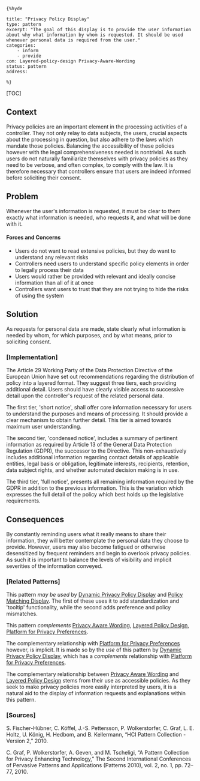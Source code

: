     {%hyde

    title: "Privacy Policy Display"
    type: pattern
    excerpt: "The goal of this display is to provide the user information about why what information by whom is requested. It should be used whenever personal data is required from the user."
    categories:
        - inform
        - provide
    com: Layered-policy-design Privacy-Aware-Wording
    status: pattern
    address:

    %}

[TOC]

<!--### [Also Known As]-->
<!-- All other names the pattern is known by.-->



## Context
<!-- The situations in which the pattern may apply.-->
<!-- Aspects which constrain the solution, but are not modified by it. They affect the impact of different forces.-->

Privacy policies are an important element in the processing activities of a controller. They not only relay to data subjects, the users, crucial aspects about the processing in question, but also adhere to the laws which mandate those policies. Balancing the accessibility of these policies however with the legal comprehensiveness needed is nontrivial. As such users do not naturally familiarize themselves with privacy policies as they need to be verbose, and often complex, to comply with the law. It is therefore necessary that controllers ensure that users are indeed informed before soliciting their consent.

## Problem
<!-- The problem a pattern addresses, including a list of forces describing why a problem might be difficult to solve.-->

Whenever the user's information is requested, it must be clear to them exactly what information is needed, who requests it, and what will be done with it.

#### Forces and Concerns
<!-- Implications in this problem which affect the appropriateness of a solution, and are affected by this pattern.-->
<!-- Forces should be highly visible for easy reference, where less obvious a dedicated section is recommended.-->
- Users do not want to read extensive policies, but they do want to understand any relevant risks
- Controllers need users to understand specific policy elements in order to legally process their data
- Users would rather be provided with relevant and ideally concise information than all of it at once
- Controllers want users to trust that they are not trying to hide the risks of using the system

## Solution
<!-- A concise description of how the pattern addresses the problem.-->

As requests for personal data are made, state clearly what information is needed by whom, for which purposes, and by what means, prior to soliciting consent.

<!--### [Structure]-->
<!--A detailed specification of the structural aspects of the pattern. A class diagram if applicable.-->



### [Implementation]
<!--Guidelines for implementing the pattern; code fragments; suggested PETS; policy fragments.-->

The Article 29 Working Party of the Data Protection Directive of the European Union have set out recommendations regarding the distribution of policy into a layered format. They suggest three tiers, each providing additional detail. Users should have clearly visible access to successive detail upon the controller's request of the related personal data.

The first tier, 'short notice', shall offer core information necessary for users to understand the purposes and means of processing. It should provide a clear mechanism to obtain further detail. This tier is aimed towards maximum user understanding.

The second tier, 'condensed notice', includes a summary of pertinent information as required by Article 13 of the General Data Protection Regulation (GDPR), the successor to the Directive. This non-exhaustively includes additional information regarding contact details of applicable entities, legal basis or obligation, legitimate interests, recipients, retention, data subject rights, and whether automated decision making is in use.

The third tier, 'full notice', presents all remaining information required by the GDPR in addition to the previous information. This is the variation which expresses the full detail of the policy which best holds up the legislative requirements.

## Consequences
<!--The advantages (benefits) and disadvantages (liabilities) of applying the pattern.-->

By constantly reminding users what it really means to share their information, they will better contemplate the personal data they choose to provide. However, users may also become fatigued or otherwise desensitized by frequent reminders and begin to overlook privacy policies. As such it is important to balance the levels of visibility and implicit severities of the information conveyed.

<!--### [Constraints]-->
<!-- limitations as a consequence of applying the pattern.-->



<!--## Examples-->
<!--Motivational example to see how the pattern is applied.-->



<!--### [Known Uses]-->
<!-- Pointers to various applications of the pattern.-->



<!--## See Also-->
<!-- Any pointers to relevant information, not contained in the subfields below.-->



### [Related Patterns]
<!-- Supporting and conflicting patterns-->

This pattern _may be used_ by [Dynamic Privacy Policy Display](Dynamic-Privacy-Policy-Display) and [Policy Matching Display](Policy-matching-display). The first of these uses it to add standardization and 'tooltip' functionality, while the second adds preference and policy mismatches.

This pattern _complements_ [Privacy Aware Wording](Privacy-Aware-Wording), [Layered Policy Design](Layered-policy-design), [Platform for Privacy Preferences](Platform-for-Privacy-Preferences).

The complementary relationship with [Platform for Privacy Preferences](Platform-for-Privacy-Preferences) however, is implicit. It is made so by the _use_ of this pattern by [Dynamic Privacy Policy Display](Dynamic-Privacy-Policy-Display), which has a _complements_ relationship with [Platform for Privacy Preferences](Platform-for-Privacy-Preferences).

The complementary relationship between [Privacy Aware Wording](Privacy-Aware-Wording) and [Layered Policy Design](Layered-policy-design) stems from their use as accessible policies. As they seek to make privacy policies more easily interpreted by users, it is a natural aid to the display of information requests and explanations within this pattern.


### [Sources]
<!-- References to the original source of the pattern.-->

S. Fischer-Hübner, C. Köffel, J.-S. Pettersson, P. Wolkerstorfer, C. Graf, L. E. Holtz, U. König, H. Hedbom, and B. Kellermann, “HCI Pattern Collection - Version 2,” 2010.

C. Graf, P. Wolkerstorfer, A. Geven, and M. Tscheligi, “A Pattern Collection for Privacy Enhancing Technology,” The Second International Conferences of Pervasive Patterns and Applications (Patterns 2010), vol. 2, no. 1, pp. 72–77, 2010.

<!--## General Comments-->
<!-- Separate discussion on the pattern.-->



<!--## Tags-->
<!-- User definable descriptors for additional correlation.-->




